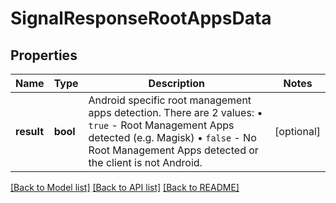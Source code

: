 # SignalResponseRootAppsData

## Properties
Name | Type | Description | Notes
------------ | ------------- | ------------- | -------------
**result** | **bool** | Android specific root management apps detection. There are 2 values: • `true` - Root Management Apps detected (e.g. Magisk) • `false` - No Root Management Apps detected or the client is not Android.  | [optional] 

[[Back to Model list]](../README.md#documentation-for-models) [[Back to API list]](../README.md#documentation-for-api-endpoints) [[Back to README]](../README.md)

